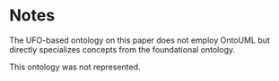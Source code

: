 # Notes

The UFO-based ontology on this paper does not employ OntoUML but directly specializes concepts from the foundational ontology.

This ontology was not represented.